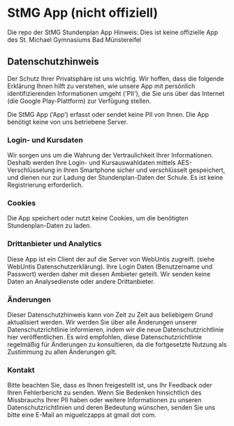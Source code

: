 # StMG App (nicht offiziell)
Die repo der StMG Stundenplan App
Hinweis: Dies ist keine offizielle App des St. Michael Gymnasiums Bad Münstereifel

## Datenschutzhinweis
Der Schutz Ihrer Privatsphäre ist uns wichtig. Wir hoffen, dass die folgende Erklärung Ihnen hilft zu verstehen, wie unsere App mit persönlich identifizierenden Informationen umgeht ('PII'), die Sie uns über das Internet (die Google Play-Plattform) zur Verfügung stellen.

Die StMG App (‘App’) erfasst oder sendet keine PII von Ihnen. Die App benötigt keine von uns betriebene Server.

### Login- und Kursdaten
Wir sorgen uns um die Wahrung der Vertraulichkeit Ihrer Informationen. Deshalb werden Ihre Login- und Kursauswahldaten mittels AES-Verschlüsselung in Ihren Smartphone sicher und verschlüsselt gespeichert, und dienen nur zur Ladung der Stundenplan-Daten der Schule.
Es ist keine Registrierung erforderlich.

### Cookies
Die App speichert oder nutzt keine Cookies, um die benötigten Stundenplan-Daten zu laden.

### Drittanbieter und Analytics
Diese App ist ein Client der auf die Server von WebUntis zugreift. (siehe WebUntis Datenschutzerklärung). Ihre Login Daten (Benutzername und Passwort) werden daher mit diesen Ambieter geteilt. Wir senden keine Daten an Analysedienste oder andere Drittanbieter.

### Änderungen 
Dieser Datenschutzhinweis kann von Zeit zu Zeit aus beliebigem Grund aktualisiert werden. Wir werden Sie über alle Änderungen unserer Datenschutzrichtlinie informieren, indem wir die neue Datenschutzrichtlinie hier veröffentlichen. Es wird empfohlen, diese Datenschutzrichtlinie regelmäßig für Änderungen zu konsultieren, da die fortgesetzte Nutzung als Zustimmung zu allen Änderungen gilt. 

### Kontakt
Bitte beachten Sie, dass es Ihnen freigestellt ist, uns Ihr Feedback oder Ihren Fehlerbericht zu senden. Wenn Sie Bedenken hinsichtlich des Missbrauchs Ihrer PII haben oder weitere Informationen zu unseren Datenschutzrichtlinien und deren Bedeutung wünschen, senden Sie uns bitte eine E-Mail an miguelczapps at gmail dot com.
